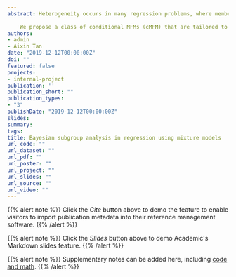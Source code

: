 ```yaml
---
abstract: Heterogeneity occurs in many regression problems, where members from different latent subgroups respond differently to the covariates of interest (e.g., treatments) even after adjusting for other covariates. Our work adopts a Bayesian model called the mixture of finite mixtures (MFM) to identify these subgroups. A key feature of this model is that the number of subgroups needs not to be known a priori, and is modeled as a random variable. The Bayesian MFM model was not commonly used in earlier applications largely due to computational difficulties. In comparison, an alternative infinite mixture model called the Dirichlet Process Mixture (DPM) model has been a main Bayesian tool for clustering even though it is a mis-specified model for many applications. The popularity of DPM is partly due to its convenient mathematical properties that enable efficient computing algorithms.
	
	We propose a class of conditional MFMs (cMFM) that are tailored to regression problems, and solve the computing problem by extending the MCMC scheme for general MFMs in Miller and Harrison (2018). Using simulation and real data examples, we demonstrate the advantages of our cMFM, notably more reasonable clustering results, compared to that of existing frequentist methods, the DPM, and the original MFM models in various setups.
authors:
- admin
- Aixin Tan
date: "2019-12-12T00:00:00Z"
doi: ""
featured: false
projects:
- internal-project
publication: ''
publication_short: ""
publication_types:
- "3"
publishDate: "2019-12-12T00:00:00Z"
slides: 
summary: 
tags:
title: Bayesian subgroup analysis in regression using mixture models
url_code: ""
url_dataset: ""
url_pdf: ""
url_poster: ""
url_project: ""
url_slides: ""
url_source: ""
url_video: ""
---
```


{{% alert note %}}
Click the *Cite* button above to demo the feature to enable visitors to import publication metadata into their reference management software.
{{% /alert %}}

{{% alert note %}}
Click the *Slides* button above to demo Academic's Markdown slides feature.
{{% /alert %}}

{{% alert note %}}
Supplementary notes can be added here, including [code and math](https://sourcethemes.com/academic/docs/writing-markdown-latex/).
{{% /alert %}}
